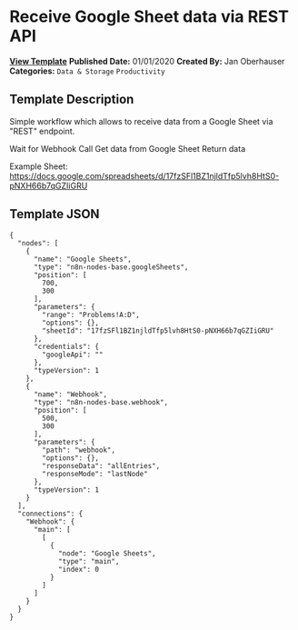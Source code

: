 # Receive Google Sheet data via REST API

**[View Template](https://n8n.io/workflows/226-/)**  **Published Date:** 01/01/2020  **Created By:** Jan Oberhauser  **Categories:** `Data & Storage` `Productivity`  

## Template Description



Simple workflow which allows to receive data from a Google Sheet via "REST" endpoint.

Wait for Webhook Call
Get data from Google Sheet
Return data


Example Sheet: https://docs.google.com/spreadsheets/d/17fzSFl1BZ1njldTfp5lvh8HtS0-pNXH66b7qGZIiGRU


## Template JSON

```
{
  "nodes": [
    {
      "name": "Google Sheets",
      "type": "n8n-nodes-base.googleSheets",
      "position": [
        700,
        300
      ],
      "parameters": {
        "range": "Problems!A:D",
        "options": {},
        "sheetId": "17fzSFl1BZ1njldTfp5lvh8HtS0-pNXH66b7qGZIiGRU"
      },
      "credentials": {
        "googleApi": ""
      },
      "typeVersion": 1
    },
    {
      "name": "Webhook",
      "type": "n8n-nodes-base.webhook",
      "position": [
        500,
        300
      ],
      "parameters": {
        "path": "webhook",
        "options": {},
        "responseData": "allEntries",
        "responseMode": "lastNode"
      },
      "typeVersion": 1
    }
  ],
  "connections": {
    "Webhook": {
      "main": [
        [
          {
            "node": "Google Sheets",
            "type": "main",
            "index": 0
          }
        ]
      ]
    }
  }
}
```
